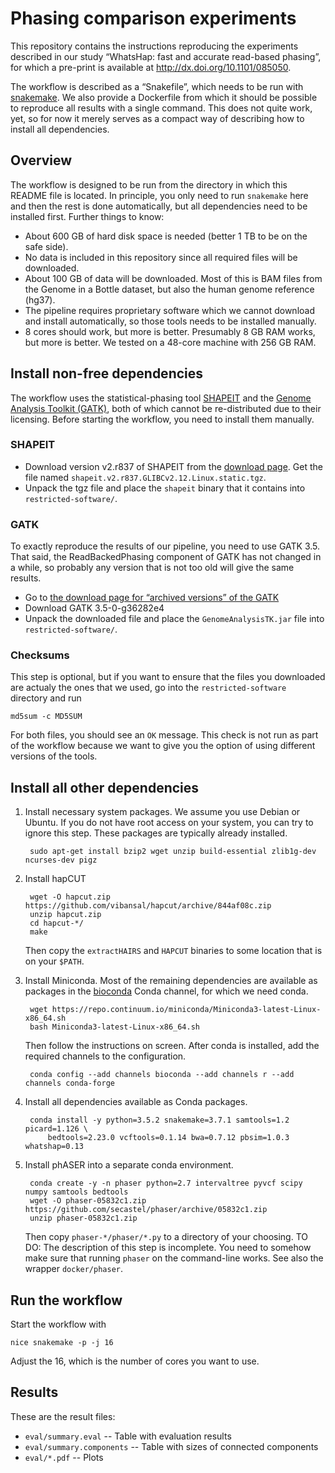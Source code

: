 # Phasing comparison experiments

This repository contains the instructions reproducing the experiments described
in our study “WhatsHap: fast and accurate read-based phasing”, for which a
pre-print is available at <http://dx.doi.org/10.1101/085050>.

The workflow is described as a “Snakefile”, which needs to be run with
[snakemake](http://snakemake.bitbucket.org). We also provide a Dockerfile from
which it should be possible to reproduce all results with a single command.
This does not quite work, yet, so for now it merely serves as a compact way of
describing how to install all dependencies.

## Overview

The workflow is designed to be run from the directory in which this README file
is located. In principle, you only need to run `snakemake` here and then the
rest is done automatically, but all dependencies need to be installed first.
Further things to know:

* About 600 GB of hard disk space is needed (better 1 TB to be on the safe side).
* No data is included in this repository since all required files will be
  downloaded.
* About 100 GB of data will be downloaded. Most of this is BAM files from the
  Genome in a Bottle dataset, but also the human genome reference (hg37).
* The pipeline requires proprietary software which we cannot download and install
  automatically, so those tools needs to be installed manually.
* 8 cores should work, but more is better. Presumably 8 GB RAM works, but more
  is better. We tested on a 48-core machine with 256 GB RAM.

## Install non-free dependencies

The workflow uses the statistical-phasing tool [SHAPEIT](http://shapeit.fr) and
the [Genome Analysis Toolkit (GATK)](https://software.broadinstitute.org/gatk/),
both of which cannot be re-distributed due to their licensing. Before starting
the workflow, you need to install them manually.

### SHAPEIT

- Download version v2.r837 of SHAPEIT from the
  [download page](https://mathgen.stats.ox.ac.uk/genetics_software/shapeit/shapeit.html#download).
  Get the file named `shapeit.v2.r837.GLIBCv2.12.Linux.static.tgz`.
- Unpack the tgz file and place the `shapeit` binary that it contains into
  `restricted-software/`.

### GATK

To exactly reproduce the results of our pipeline, you need to use GATK 3.5.
That said, the ReadBackedPhasing component of GATK has not changed in a while,
so probably any version that is not too old will give the same results.

- Go to
  [the download page for “archived versions” of the GATK](https://software.broadinstitute.org/gatk/download/archive)
- Download GATK 3.5-0-g36282e4
- Unpack the downloaded file and place the `GenomeAnalysisTK.jar` file into
  `restricted-software/`.

### Checksums

This step is optional, but if you want to ensure that the files you downloaded
are actualy the ones that we used, go into the `restricted-software` directory
and run

    md5sum -c MD5SUM

For both files, you should see an `OK` message. This check is not run as part
of the workflow because we want to give you the option of using different
versions of the tools.

## Install all other dependencies

1. Install necessary system packages. We assume you use Debian or Ubuntu. If you
    do not have root access on your system, you can try to ignore this step.
    These packages are typically already installed.

        sudo apt-get install bzip2 wget unzip build-essential zlib1g-dev ncurses-dev pigz

2. Install hapCUT

        wget -O hapcut.zip https://github.com/vibansal/hapcut/archive/844af08c.zip
        unzip hapcut.zip
        cd hapcut-*/
        make

    Then copy the `extractHAIRS` and `HAPCUT` binaries to some location that is on
    your `$PATH`.

3. Install Miniconda. Most of the remaining dependencies are available as
    packages in the [bioconda](http://bioconda.github.io/) Conda channel, for which
    we need conda.

        wget https://repo.continuum.io/miniconda/Miniconda3-latest-Linux-x86_64.sh
        bash Miniconda3-latest-Linux-x86_64.sh

    Then follow the instructions on screen. After conda is installed, add the
    required channels to the configuration.

        conda config --add channels bioconda --add channels r --add channels conda-forge

4. Install all dependencies available as Conda packages.

        conda install -y python=3.5.2 snakemake=3.7.1 samtools=1.2 picard=1.126 \
            bedtools=2.23.0 vcftools=0.1.14 bwa=0.7.12 pbsim=1.0.3 whatshap=0.13

5. Install phASER into a separate conda environment.

        conda create -y -n phaser python=2.7 intervaltree pyvcf scipy numpy samtools bedtools
        wget -O phaser-05832c1.zip https://github.com/secastel/phaser/archive/05832c1.zip
        unzip phaser-05832c1.zip

    Then copy `phaser-*/phaser/*.py` to a directory of your choosing.
    TO DO: The description of this step is incomplete. You need to somehow make
    sure that running `phaser` on the command-line works. See also the wrapper
    `docker/phaser`.

## Run the workflow

Start the workflow with

    nice snakemake -p -j 16

Adjust the 16, which is the number of cores you want to use.

## Results

These are the result files:

* `eval/summary.eval` -- Table with evaluation results
* `eval/summary.components` -- Table with sizes of connected components
* `eval/*.pdf` -- Plots